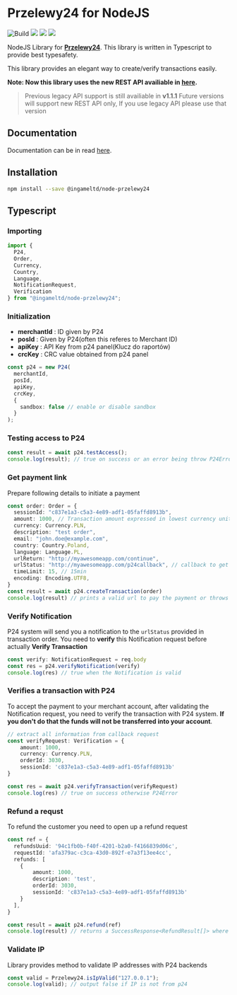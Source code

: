 # Przelewy24 for NodeJS

![Build](https://github.com/ingameltd/node-przelewy24/workflows/Build/badge.svg) ![](https://img.shields.io/github/license/ingameltd/node-przelewy24) ![](https://img.shields.io/npm/v/@ingameltd/node-przelewy24) ![](https://img.shields.io/github/last-commit/ingameltd/node-przelewy24)

NodeJS Library for [**Przelewy24**](https://przelewy24.pl/). This library is written in Typescript to provide
best typesafety.

This library provides an elegant way to create/verify transactions easily.

**Note: Now this library uses the new REST API availiable in [here](https://developers.przelewy24.pl/index.php?en).**

> Previous legacy API support is still availiable in **v1.1.1**
> Future versions will support new REST API only, If you use legacy API please use that version

## Documentation

Documentation can be in read [here](https://ingameltd.github.io/node-przelewy24).

## Installation

```bash
npm install --save @ingameltd/node-przelewy24
```

## Typescript

### Importing

```typescript
import {
  P24,
  Order,
  Currency,
  Country,
  Language,
  NotificationRequest,
  Verification
} from "@ingameltd/node-przelewy24";
```

### Initialization

- **merchantId** : ID given by P24
- **posId** : Given by P24(often this referes to Merchant ID)
- **apiKey** : API Key from p24 panel(Klucz do raportów)
- **crcKey** : CRC value obtained from p24 panel

```typescript
const p24 = new P24(
  merchantId, 
  posId,
  apiKey,
  crcKey, 
  { 
    sandbox: false // enable or disable sandbox
  }
);
```

### Testing access to P24

```typescript
const result = await p24.testAccess();
console.log(result); // true on success or an error being throw P24Error
```

### Get payment link

Prepare following details to initiate a payment

```typescript
const order: Order = {
  sessionId: "c837e1a3-c5a3-4e89-adf1-05faffd8913b",
  amount: 1000, // Transaction amount expressed in lowest currency unit, e.g. 1.23 PLN = 123
  currency: Currency.PLN,
  description: "test order",
  email: "john.doe@example.com",
  country: Country.Poland,
  language: Language.PL,
  urlReturn: "http://myawesomeapp.com/continue",
  urlStatus: "http://myawesomeapp.com/p24callback", // callback to get notification
  timeLimit: 15, // 15min
  encoding: Encoding.UTF8,
}
const result = await p24.createTransaction(order)
console.log(result) // prints a valid url to pay the payment or throws an error
```

### Verify Notification

P24 system will send you a notification to the `urlStatus` provided in
transaction order. You need to **verify** this Notification request before actually **Verify Transaction**

```typescript
const verify: NotificationRequest = req.body
const res = p24.verifyNotification(verify)
console.log(res) // true when the Notification is valid
```

### Verifies a transaction with P24

To accept the payment to your merchant account, after validating the Notification
request, you need to verify the transaction with P24 system. **If you don't do that the funds will not be transferred into your account**.

```typescript
// extract all information from callback request
const verifyRequest: Verification = {
    amount: 1000,
    currency: Currency.PLN,
    orderId: 3030,
    sessionId: 'c837e1a3-c5a3-4e89-adf1-05faffd8913b'
}

const res = await p24.verifyTransaction(verifyRequest)
console.log(res) // true on success otherwise P24Error
```

### Refund a requst

To refund the customer you need to open up a refund request

```typescript
const ref = {
  refundsUuid: '94c1fb0b-f40f-4201-b2a0-f4166839d06c',
  requestId: 'afa379ac-c3ca-43d0-892f-e7a3f13ee4cc',
  refunds: [
    {
        amount: 1000,
        description: 'test',
        orderId: 3030,
        sessionId: 'c837e1a3-c5a3-4e89-adf1-05faffd8913b'
    }
  ],
}

const result = await p24.refund(ref)
console.log(result) // returns a SuccessResponse<RefundResult[]> where you can find about each refund request in array
```

### Validate IP

Library provides method to validate IP addresses with P24 backends

```typescript
const valid = Przelewy24.isIpValid("127.0.0.1");
console.log(valid); // output false if IP is not from p24
```
